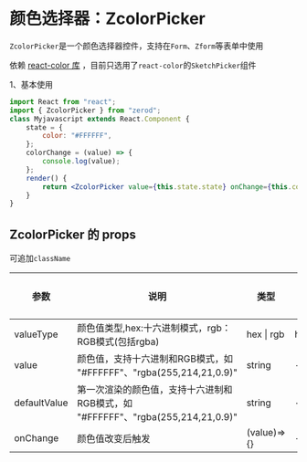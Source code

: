 # 颜色选择器：ZcolorPicker

`ZcolorPicker`是一个颜色选择器控件，支持在`Form`、`Zform`等表单中使用

依赖 <a href="http://casesandberg.github.io/react-color/" target="_blank">react-color 库</a> ，目前只选用了`react-color`的`SketchPicker`组件

1、基本使用

<div class="z-demo-box" data-render="demo1" data-title="基本使用"></div>

```jsx
import React from "react";
import { ZcolorPicker } from "zerod";
class Myjavascript extends React.Component {
	state = {
		color: "#FFFFFF",
	};
	colorChange = (value) => {
		console.log(value);
	};
	render() {
		return <ZcolorPicker value={this.state.state} onChange={this.colorChange} valueType="hex" />;
	}
}
```

## ZcolorPicker 的 props

可追加`className`

<table>
	<thead>
		<tr>
			<th>参数</th>
			<th>说明</th>
			<th>类型</th>
			<th>默认值</th>
		</tr>
	</thead>
	<tbody>
	 	<tr>
			<td>valueType</td>
			<td>颜色值类型,hex:十六进制模式，rgb：RGB模式(包括rgba)</td>
			<td>hex | rgb</td>
			<td>hex</td>
		</tr>
		<tr>
			<td>value</td>
			<td>颜色值，支持十六进制和RGB模式，如 "#FFFFFF"、"rgba(255,214,21,0.9)"</td>
			<td>string</td>
			<td>--</td>
		</tr>
		<tr>
			<td>defaultValue</td>
			<td>第一次渲染的颜色值，支持十六进制和RGB模式，如 "#FFFFFF"、"rgba(255,214,21,0.9)"</td>
			<td>string</td>
			<td>--</td>
		</tr>
		<tr>
			<td>onChange</td>
			<td>颜色值改变后触发</td>
			<td>(value)=>{}</td>
			<td>--</td>
		</tr>
	</tbody>
</table>
